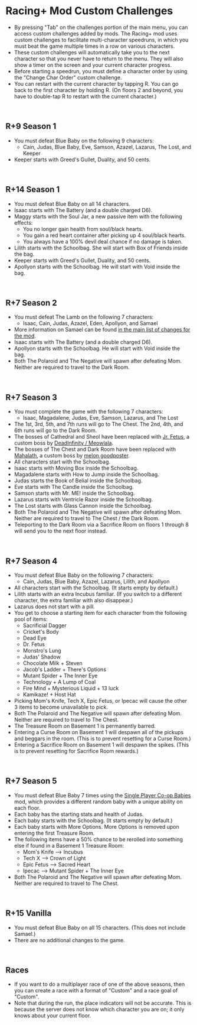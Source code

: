 # Racing+ Mod Custom Challenges

* By pressing "Tab" on the challenges portion of the main menu, you can access custom challenges added by mods. The Racing+ mod uses custom challenges to facilitate multi-character speedruns, in which you must beat the game multiple times in a row on various characters.
* These custom challenges will automatically take you to the next character so that you never have to return to the menu. They will also show a timer on the screen and your current character progress.
* Before starting a speedrun, you must define a character order by using the "Change Char Order" custom challenge.
* You can restart with the current character by tapping R. You can go back to the first character by holding R. (On floors 2 and beyond, you have to double-tap R to restart with the current character.)

<br />

## R+9 Season 1

* You must defeat Blue Baby on the following 9 characters:
  * Cain, Judas, Blue Baby, Eve, Samson, Azazel, Lazarus, The Lost, and Keeper
* Keeper starts with Greed's Gullet, Duality, and 50 cents.

<br />

## R+14 Season 1

* You must defeat Blue Baby on all 14 characters.
* Isaac starts with The Battery (and a double charged D6).
* Maggy starts with the Soul Jar, a new passive item with the following effects:
  * You no longer gain health from soul/black hearts.
  * You gain a red heart container after picking up 4 soul/black hearts.
  * You always have a 100% devil deal chance if no damage is taken.
* Lilith starts with the Schoolbag. She will start with Box of Friends inside the bag.
* Keeper starts with Greed's Gullet, Duality, and 50 cents.
* Apollyon starts with the Schoolbag. He will start with Void inside the bag.

<br />

## R+7 Season 2

* You must defeat The Lamb on the following 7 characters:
  * Isaac, Cain, Judas, Azazel, Eden, Apollyon, and Samael
* More information on Samael can be found [in the main list of changes for the mod](https://github.com/Zamiell/isaac-racing-client/blob/master/mod/CHANGES.md#other-mods-included).
* Isaac starts with The Battery (and a double charged D6).
* Apollyon starts with the Schoolbag. He will start with Void inside the bag.
* Both The Polaroid and The Negative will spawn after defeating Mom. Neither are required to travel to the Dark Room.

<br />

## R+7 Season 3

* You must complete the game with the following 7 characters:
  * Isaac, Magadalene, Judas, Eve, Samson, Lazarus, and The Lost
* The 1st, 3rd, 5th, and 7th runs will go to The Chest. The 2nd, 4th, and 6th runs will go to the Dark Room.
* The bosses of Cathedral and Sheol have been replaced with [Jr. Fetus](http://steamcommunity.com/sharedfiles/filedetails/?id=1145038762), a custom boss by [DeadInfinity / Meowlala](http://steamcommunity.com/profiles/76561198172774482/myworkshopfiles/?appid=250900).
* The bosses of The Chest and Dark Room have been replaced with [Mahalath](http://steamcommunity.com/sharedfiles/filedetails/?id=960253826), a custom boss by [melon goodposter](http://steamcommunity.com/id/pleasebecareful).
* All characters start with the Schoolbag.
* Isaac starts with Moving Box inside the Schoolbag.
* Magadalene starts with How to Jump inside the Schoolbag.
* Judas starts the Book of Belial inside the Schoolbag.
* Eve starts with The Candle inside the Schoolbag.
* Samson starts with Mr. ME! inside the Schoolbag.
* Lazarus starts with Ventricle Razor inside the Schoolbag.
* The Lost starts with Glass Cannon inside the Schoolbag.
* Both The Polaroid and The Negative will spawn after defeating Mom. Neither are required to travel to The Chest / the Dark Room.
* Teleporting to the Dark Room via a Sacrifice Room on floors 1 through 8 will send you to the next floor instead.

<br />

## R+7 Season 4

* You must defeat Blue Baby on the following 7 characters:
  * Cain, Judas, Blue Baby, Azazel, Lazarus, Lilith, and Apollyon
* All characters start with the Schoolbag. (It starts empty by default.)
* Lilith starts with an extra Incubus familiar. (If you switch to a different character, the extra familiar with also disappear.)
* Lazarus does not start with a pill.
* You get to choose a starting item for each character from the following pool of items:
  * Sacrificial Dagger
  * Cricket's Body
  * Dead Eye
  * Dr. Fetus
  * Monstro's Lung
  * Judas' Shadow
  * Chocolate Milk + Steven
  * Jacob's Ladder + There's Options
  * Mutant Spider + The Inner Eye
  * Technology + A Lump of Coal
  * Fire Mind + Mysterious Liquid + 13 luck
  * Kamikaze! + Host Hat
* Picking Mom's Knife, Tech X, Epic Fetus, or Ipecac will cause the other 3 items to become unavailable to pick.
* Both The Polaroid and The Negative will spawn after defeating Mom. Neither are required to travel to The Chest.
* The Treasure Room on Basement 1 is permanently barred.
* Entering a Curse Room on Basement 1 will despawn all of the pickups and beggars in the room. (This is to prevent resetting for a Curse Room.)
* Entering a Sacrifice Room on Basement 1 will despawn the spikes. (This is to prevent resetting for Sacrifice Room rewards.)

<br />

## R+7 Season 5

* You must defeat Blue Baby 7 times using the [Single Player Co-op Babies](https://bindingofisaacrebirth.gamepedia.com/index.php?title=User:Zamie/Co-op&profile=no) mod, which provides a different random baby with a unique ability on each floor.
* Each baby has the starting stats and health of Judas.
* Each baby starts with the Schoolbag. (It starts empty by default.)
* Each baby starts with More Options. More Options is removed upon entering the first Treasure Room.
* The following items have a 50% chance to be rerolled into something else if found in a Basement 1 Treasure Room:
  * Mom's Knife --> Incubus
  * Tech X --> Crown of Light
  * Epic Fetus --> Sacred Heart
  * Ipecac --> Mutant Spider + The Inner Eye
* Both The Polaroid and The Negative will spawn after defeating Mom. Neither are required to travel to The Chest.

<br />

## R+15 Vanilla

* You must defeat Blue Baby on all 15 characters. (This does not include Samael.)
* There are no additional changes to the game.

<br />

## Races

* If you want to do a multiplayer race of one of the above seasons, then you can create a race with a format of "Custom" and a race goal of "Custom".
* Note that during the run, the place indicators will not be accurate. This is because the server does not know which character you are on; it only knows about your current floor.
